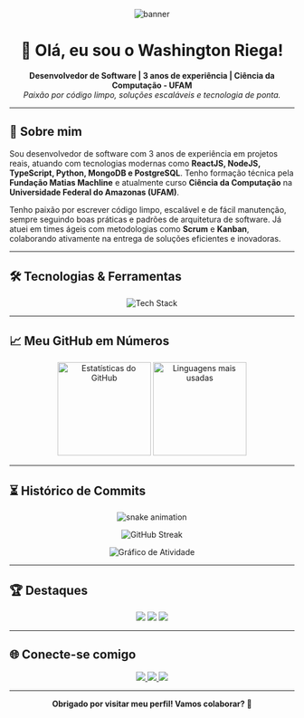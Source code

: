 <!-- Banner animado -->
<p align="center">
  <img src="https://capsule-render.vercel.app/api?type=waving&color=0:0077B5,100:61DAFB&height=180&section=header&text=Washington%20Riega&fontSize=40&fontColor=ffffff" alt="banner" />
</p>

<h1 align="center">👋 Olá, eu sou o Washington Riega!</h1>

<p align="center">
  <b>Desenvolvedor de Software | 3 anos de experiência | Ciência da Computação - UFAM</b><br>
  <i>Paixão por código limpo, soluções escaláveis e tecnologia de ponta.</i>
</p>

---

## 🚀 Sobre mim

Sou desenvolvedor de software com 3 anos de experiência em projetos reais, atuando com tecnologias modernas como <b>ReactJS, NodeJS, TypeScript, Python, MongoDB e PostgreSQL</b>. Tenho formação técnica pela <b>Fundação Matias Machline</b> e atualmente curso <b>Ciência da Computação</b> na <b>Universidade Federal do Amazonas (UFAM)</b>.

Tenho paixão por escrever código limpo, escalável e de fácil manutenção, sempre seguindo boas práticas e padrões de arquitetura de software. Já atuei em times ágeis com metodologias como <b>Scrum</b> e <b>Kanban</b>, colaborando ativamente na entrega de soluções eficientes e inovadoras.

---

## 🛠️ Tecnologias & Ferramentas

<p align="center">
  <img src="https://skillicons.dev/icons?i=react,nodejs,ts,js,python,mongodb,postgres,java,html,css,android" alt="Tech Stack" />
</p>

---

## 📈 Meu GitHub em Números

<p align="center">
  <img src="https://github-readme-stats.vercel.app/api?username=Washington-coder&show_icons=true&theme=radical&hide=issues" alt="Estatísticas do GitHub" height="165"/>
  <img src="https://github-readme-stats.vercel.app/api/top-langs/?username=Washington-coder&layout=compact&theme=radical" alt="Linguagens mais usadas" height="165"/>
</p>

---

## ⏳ Histórico de Commits

<p align="center">
  <img src="https://github.com/Washington-coder/Washington-coder/blob/output/github-contribution-grid-snake.svg" alt="snake animation" />
</p>

<p align="center">
  <img src="https://streak-stats.demolab.com?user=Washington-coder&theme=radical&hide_border=true" alt="GitHub Streak" />
</p>

<p align="center">
  <img src="https://github-readme-activity-graph.vercel.app/graph?username=Washington-coder&theme=radical" alt="Gráfico de Atividade" />
</p>

---

## 🏆 Destaques

<p align="center">
  <img src="https://img.shields.io/github/commit-activity/y/Washington-coder?color=61DAFB&label=Commits%20por%20ano" />
  <img src="https://img.shields.io/github/stars/Washington-coder?style=social" />
  <img src="https://img.shields.io/github/followers/Washington-coder?style=social" />
</p>

---

## 🌐 Conecte-se comigo

<p align="center">
  <a href="https://www.instagram.com/was.antonio" target="_blank">
    <img src="https://img.shields.io/badge/-Instagram-E4405F?style=for-the-badge&logo=instagram&logoColor=white"/>
  </a>
  <a href="https://www.linkedin.com/in/washington-riega/" target="_blank">
    <img src="https://img.shields.io/badge/-LinkedIn-0077B5?style=for-the-badge&logo=linkedin&logoColor=white"/>
  </a>
  <a href="mailto:was.antonio.xy@gmail.com">
    <img src="https://img.shields.io/badge/-Email-D14836?style=for-the-badge&logo=gmail&logoColor=white"/>
  </a>
</p>

---

<p align="center">
  <b>Obrigado por visitar meu perfil! Vamos colaborar? 🚀</b>
</p>
